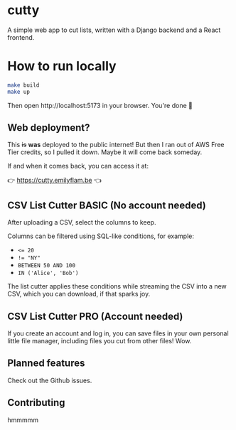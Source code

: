 # cutty

A simple web app to cut lists, written with a Django backend and a React frontend.

# How to run locally

```bash
make build
make up
```

Then open http://localhost:5173 in your browser. You're done :tada:

## Web deployment?

This ~~is~~ **was** deployed to the public internet! But then I ran out of AWS Free Tier credits, so I pulled it down. Maybe it will come back someday.

If and when it comes back, you can access it at:

👉 https://cutty.emilyflam.be 👈

## CSV List Cutter BASIC (No account needed)

After uploading a CSV, select the columns to keep.

Columns can be filtered using SQL-like conditions, for example:

- `<= 20`
- `!= "NY"`
- `BETWEEN 50 AND 100`
- `IN ('Alice', 'Bob')`

The list cutter applies these conditions while streaming the CSV into a new CSV, which you can download, if that sparks joy.

## CSV List Cutter PRO (Account needed)

If you create an account and log in, you can save files in your own personal little file manager, including files you cut from other files! Wow.

## Planned features

Check out the Github issues.

## Contributing

hmmmmm
